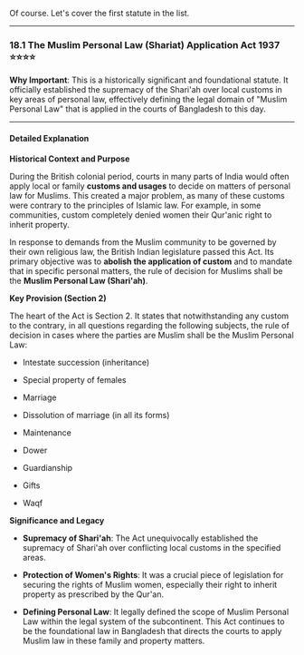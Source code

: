 Of course. Let's cover the first statute in the list.

---

### 18.1 The Muslim Personal Law (Shariat) Application Act 1937 ⭐⭐⭐⭐

**Why Important**: This is a historically significant and foundational statute. It officially established the supremacy of the Shari'ah over local customs in key areas of personal law, effectively defining the legal domain of "Muslim Personal Law" that is applied in the courts of Bangladesh to this day.

---

#### Detailed Explanation

**Historical Context and Purpose**

During the British colonial period, courts in many parts of India would often apply local or family **customs and usages** to decide on matters of personal law for Muslims. This created a major problem, as many of these customs were contrary to the principles of Islamic law. For example, in some communities, custom completely denied women their Qur'anic right to inherit property.

In response to demands from the Muslim community to be governed by their own religious law, the British Indian legislature passed this Act. Its primary objective was to **abolish the application of custom** and to mandate that in specific personal matters, the rule of decision for Muslims shall be the **Muslim Personal Law (Shari'ah)**.

**Key Provision (Section 2)**

The heart of the Act is Section 2. It states that notwithstanding any custom to the contrary, in all questions regarding the following subjects, the rule of decision in cases where the parties are Muslim shall be the Muslim Personal Law:

- Intestate succession (inheritance)
    
- Special property of females
    
- Marriage
    
- Dissolution of marriage (in all its forms)
    
- Maintenance
    
- Dower
    
- Guardianship
    
- Gifts
    
- Waqf
    

**Significance and Legacy**

- **Supremacy of Shari'ah**: The Act unequivocally established the supremacy of Shari'ah over conflicting local customs in the specified areas.
    
- **Protection of Women's Rights**: It was a crucial piece of legislation for securing the rights of Muslim women, especially their right to inherit property as prescribed by the Qur'an.
    
- **Defining Personal Law**: It legally defined the scope of Muslim Personal Law within the legal system of the subcontinent. This Act continues to be the foundational law in Bangladesh that directs the courts to apply Muslim law in these family and property matters.
